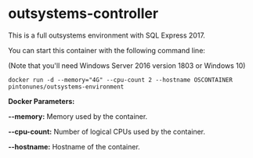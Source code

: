 # outsystems-controller

This is a full outsystems environment with SQL Express 2017.

You can start this container with the following command line:

(Note that you'll need Windows Server 2016 version 1803 or Windows 10)

````
docker run -d --memory="4G" --cpu-count 2 --hostname OSCONTAINER pintonunes/outsystems-environment
````
**Docker Parameters:**

**--memory:** Memory used by the container.

**--cpu-count:** Number of logical CPUs used by the container.

**--hostname:** Hostname of the container.